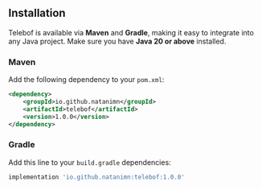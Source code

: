 ## Installation

Telebof is available via **Maven** and **Gradle**, making it easy to integrate into any Java project. Make sure you have **Java 20 or above** installed.  

### Maven

Add the following dependency to your `pom.xml`:

```xml
<dependency>
    <groupId>io.github.natanimn</groupId>
    <artifactId>telebof</artifactId>
    <version>1.0.0</version>
</dependency>
```

### Gradle


Add this line to your `build.gradle` dependencies:

```groovy
implementation 'io.github.natanimn:telebof:1.0.0'
```
